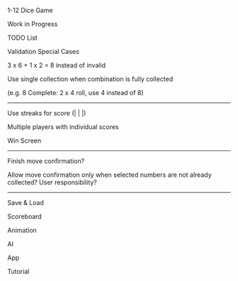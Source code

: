 1-12 Dice Game

Work in Progress


TODO List


Validation Special Cases

3 x 6 + 1 x 2 = 8 instead of invalid

Use single collection when combination is fully collected

(e.g. 8 Complete: 2 x 4 roll, use 4 instead of 8)

___

Use streaks for score (| | |)

Multiple players with individual scores

Win Screen

___

Finish move confirmation?

Allow move confirmation only when selected numbers are not already collected? User responsibility?

___

Save & Load

Scoreboard

Animation

AI

App

Tutorial